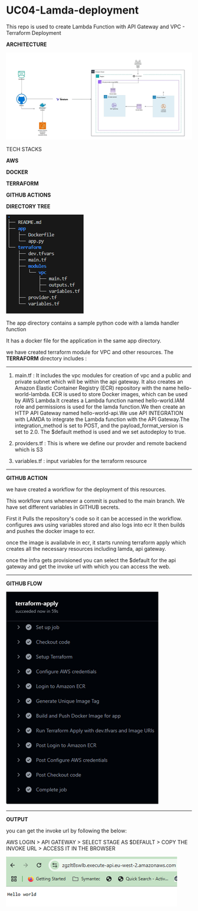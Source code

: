 # UC04-Lamda-deployment
This repo is used to create Lambda Function with API Gateway and VPC - Terraform Deployment

**ARCHITECTURE**

![alt text](<lamda function architecture-1.jpg>)

TECH STACKS

**AWS**

**DOCKER**

**TERRAFORM**

**GITHUB ACTIONS**


**DIRECTORY TREE**

![alt text](<diagram uc04.PNG>)


The app directory contains a sample python code with a lamda handler function

It has a docker file for the application in the same app directory.

we have created terraform module for VPC and other resources. The **TERRAFORM** directory includes :

********************************************************************
1. main.tf : It includes the vpc modules for creation of vpc and a public and private subnet which will be within the api gateway. It also creates an Amazon Elastic Container Registry (ECR) repository with the name hello-world-lambda. ECR is used to store Docker images, which can be used by AWS Lambda.It creates a Lambda function named hello-world.IAM role and permissions is used for the lamda function.We then create an HTTP API Gateway named hello-world-api.We use API INTEGRATION with LAMDA to integrate the Lambda function with the API Gateway.The integration_method is set to POST, and the payload_format_version is set to 2.0.
The $default method is used and we set autodeploy to true.

2. providers.tf : This is where we define our provder and remote backend which is S3

3. variables.tf : input variables for the terraform resource

***********************************************************
**GITHUB ACTION**

we have created a workflow for the deployment of this resources. 

This workflow runs whenever a commit is pushed to the main branch. We have set different variables in GITHUB secrets.

First it Pulls the repository's code so it can be accessed in the workflow.
configures aws using variables stored and also logs into ecr
It then builds and pushes the docker image to ecr.

once the image is availabvle in ecr, it starts running terraform apply which creates all the necessary resources including lamda, api gateway.

once the infra gets provisioned you can select the $default for the api gateway and get the invoke url with which you can access the web.

*************************************************************

**GITHUB FLOW**


![alt text](<github flow.PNG>)

**************************************************************

**OUTPUT**

you can get the invoke url by following the below:

AWS LOGIN > API GATEWAY > SELECT STAGE AS $DEFAULT > COPY THE INVOKE URL > ACCESS IT IN THE BROWSER

![alt text](output.PNG)




            







